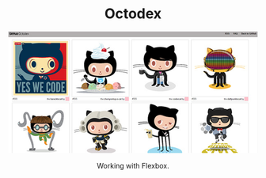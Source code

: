 # 
<h1 align="center">Octodex</h1>
<div align="center">
<img src="https://github.com/maresThere/octodex/blob/master/public/images/octocat.jpg"/>
</div>
<p align="center">Working with Flexbox.</p>
